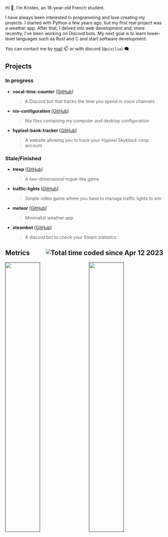 Hi 👋, I'm Kristen, an 18-year-old French student.

I have always been interested in programming and love creating my projects. I started with Python a few years ago, but my first real project was a weather app. After that, I delved into web development and, more recently, I've been working on Discord bots. My next goal is to learn lower-level languages such as Rust and C and start software development.

You can contact me by [mail](mailto:contact@pixilie.net) 📫 or with discord (`@pixilie`) 🗨️.


## Projects

### In progress

-   **vocal-time-counter** [[GitHub](https://github.com/pixilie/vocal-time-counter/)]

    > A Discord bot that tracks the time you spend in voice channels

-   **nix-configuration** [[GitHub](https://github.com/pixilie/nix-configuration/)]

    > Nix files containing my computer and desktop configuration

-   **hypixel-bank-tracker** [[GitHub](https://github.com/pixilie/hypixel-bank-tracker/)]

    > A website allowing you to track your Hypixel Skyblock coop account

### Stale/Finished

-   **treep** [[GitHub](https://github.com/mrnossiom/treep-unity/)]

    > A two-dimensional rogue-like game

-   **traffic-lights** [[GitHub](https://github.com/pixilie/traffic-lights/)]

    > Simple video game where you have to manage traffic lights to win

-   **meteor** [[GitHub](https://github.com/pixilie/meteor/)]

    > Minimalist weather app

-   **steambot** [[GitHub](https://github.com/pixilie/steambot/)]

    > A discord bot to check your Steam statistics

## Metrics  <img src="https://wakatime.com/badge/user/0ebf63dd-06b9-44c5-9f1f-54c54f263777.svg" alt="Total time coded since Apr 12 2023" align="right"/>

<a href=""> <img align="left" width="47%" src="https://github-readme-stats.vercel.app/api?username=pixilie&theme=tokyonight&hide_border=false&include_all_commits=true&count_private=true"/> </a>
<a href=""> <img align="right" width="47%" src="https://github-readme-stats.vercel.app/api/wakatime?username=pixilie&layout=compact&langs_count=10&theme=tokyonight&custom_title=Time%20by%20language"/> </a>

